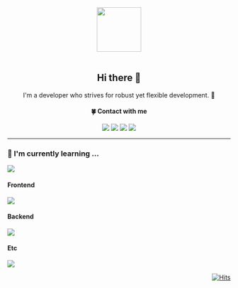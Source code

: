 <div id="header" align="center">
     <img src="https://media.giphy.com/media/CEHtFH3rJ6xdhBUKIT/giphy.gif" width="100"/>
</div>

<br/>


<div align="center">
     <h2>Hi there 👋</h2>
     <p>I'm a developer who strives for robust yet flexible development. 🚀</p>
     <h4>🍀 Contact with me</h5>
     <p>
          <a href="mailto:yskwon0619@gmail.com" target="_blank"><img src="https://img.shields.io/badge/GMAIL-EA4335?logo=Gmail&logoColor=white"/></a>
          <a href="https://www.linkedin.com/in/yongsu-kwon-a49301239/" target="_blank"><img src="https://img.shields.io/badge/LINKEDIN-0A66C2?logo=Linkedin&logoColor=white"/></a>
          <a href="https://productive-mouse-8a1.notion.site/d4e25e1c23fa4640b609c402954d9e72?pvs=4" target="_blank"><img src="https://img.shields.io/badge/NOTION-FFFFFF?logo=Notion&logoColor=black"/></a>
          <a href="https://ditto-dev.tistory.com" target="_blank"><img src="https://img.shields.io/badge/-TECHBLOG-EA4335?logo=tistory&logoColor=white&link=https://ditto-dev.tistory.com"/></a>
     </p>
</div>
<hr/>
<div>
     <h3>🌱  I'm currently learning ...</h4>
     <p>
         <img src="https://skillicons.dev/icons?i=docker,redis,mysql,dart,flutter" />
     </p>
</div>
<div>
     <h4>Frontend</h4>
     <p>
         <img src="https://skillicons.dev/icons?i=html,css,scss,javascript,typescript,vue,nuxt,jest" />
     </p>
</div>

<div>
     <h4>Backend</h4>
     <p>
         <img src="https://skillicons.dev/icons?i=java,spring" />
     </p>
</div>

<div>
     <h4>Etc</h4>
     <p>
         <img src="https://skillicons.dev/icons?i=python,git,github" />
     </p>
</div>


<div align="right">

   [![Hits](https://hits.seeyoufarm.com/api/count/incr/badge.svg?url=https%3A%2F%2Fgithub.com%2FDevFrog92&count_bg=%2379C83D&title_bg=%23555555&icon=&icon_color=%23E7E7E7&title=hits&edge_flat=false)](https://hits.seeyoufarm.com)
</div>
